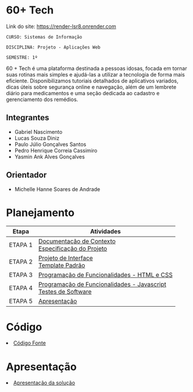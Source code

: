 # 60+ Tech
Link do site: https://render-lsr8.onrender.com

`CURSO: Sistemas de Informação`

`DISCIPLINA: Projeto - Aplicações Web`

`SEMESTRE: 1º`

60 + Tech é uma plataforma destinada a pessoas idosas, focada em tornar suas rotinas mais simples e ajudá-las a utilizar a tecnologia de forma mais eficiente. Disponibilizamos tutoriais detalhados de aplicativos variados, dicas úteis sobre segurança online e navegação, além de um lembrete diário para medicamentos e uma seção dedicada ao cadastro e gerenciamento dos remédios.

## Integrantes

* Gabriel Nascimento
* Lucas Souza Diniz
* Paulo Júlio Gonçalves Santos 
* Pedro Henrique Correia Cassimiro
* Yasmin Ank Alves Gonçalves


## Orientador

* Michelle Hanne Soares de Andrade

# Planejamento

| Etapa         | Atividades |
|  :----:   | ----------- |
| ETAPA 1         |[Documentação de Contexto](docs/context.md) <br> [Especificação do Projeto](docs/especification.md) |
| ETAPA 2         |[Projeto de Interface](docs/interface.md) <br> [Template Padrão](docs/template.md) |
| ETAPA 3         |[Programação de Funcionalidades - HTML e CSS](docs/development.md) |
| ETAPA 4        |[Programação de Funcionalidades - Javascript](docs/development.md) <br> [Testes de Software ](docs/tests.md) |
| ETAPA 5         | [Apresentação](presentation/README.md) |

# Código

<li><a href="src"> Código Fonte</a></li>

# Apresentação

<li><a href="presentation/README.md"> Apresentação da solução</a></li>
